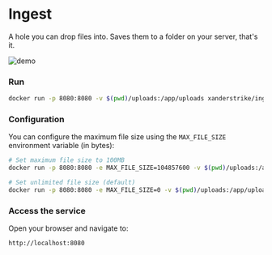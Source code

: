 # Ingest

A hole you can drop files into. Saves them to a folder on your server, that's it.

![demo](https://github.com/user-attachments/assets/f71afd16-a49b-490e-8a7e-7fe583dcff7d)


### Run

```bash
docker run -p 8080:8080 -v $(pwd)/uploads:/app/uploads xanderstrike/ingest
```

### Configuration

You can configure the maximum file size using the `MAX_FILE_SIZE` environment variable (in bytes):

```bash
# Set maximum file size to 100MB
docker run -p 8080:8080 -e MAX_FILE_SIZE=104857600 -v $(pwd)/uploads:/app/uploads xanderstrike/ingest

# Set unlimited file size (default)
docker run -p 8080:8080 -e MAX_FILE_SIZE=0 -v $(pwd)/uploads:/app/uploads xanderstrike/ingest
```

### Access the service

Open your browser and navigate to:
```
http://localhost:8080
```
